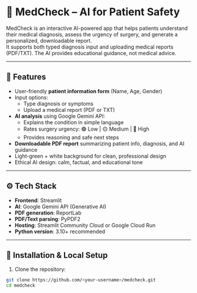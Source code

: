# 💉 MedCheck – AI for Patient Safety

MedCheck is an interactive AI-powered app that helps patients understand their medical diagnosis, assess the urgency of surgery, and generate a personalized, downloadable report.  
It supports both typed diagnosis input and uploading medical reports (PDF/TXT). The AI provides educational guidance, not medical advice.

---

## 🌟 Features

- User-friendly **patient information form** (Name, Age, Gender)
- Input options:
  - Type diagnosis or symptoms
  - Upload a medical report (PDF or TXT)
- **AI analysis** using Google Gemini API:
  - Explains the condition in simple language
  - Rates surgery urgency: 🟢 Low | 🟡 Medium | 🔴 High
  - Provides reasoning and safe next steps
- **Downloadable PDF report** summarizing patient info, diagnosis, and AI guidance
- Light-green + white background for clean, professional design
- Ethical AI design: calm, factual, and educational tone

---

## ⚙️ Tech Stack

- **Frontend**: Streamlit
- **AI**: Google Gemini API (Generative AI)
- **PDF generation**: ReportLab
- **PDF/Text parsing**: PyPDF2
- **Hosting**: Streamlit Community Cloud or Google Cloud Run
- **Python version**: 3.10+ recommended

---

## 🧰 Installation & Local Setup

1. Clone the repository:

```bash
git clone https://github.com/<your-username>/medcheck.git
cd medcheck
